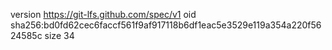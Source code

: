 version https://git-lfs.github.com/spec/v1
oid sha256:bd0fd62cec6faccf561f9af917118b6df1eac5e3529e119a354a220f5624585c
size 34

